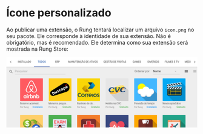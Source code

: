 # Ícone personalizado


Ao publicar uma extensão, o Rung tentará localizar um arquivo ``icon.png``
no seu pacote. Ele corresponde à identidade de sua extensão. Não é
obrigatório, mas é recomendado. Ele determina como sua extensão será mostrada
na Rung Store:

![Store](../img/store.png)